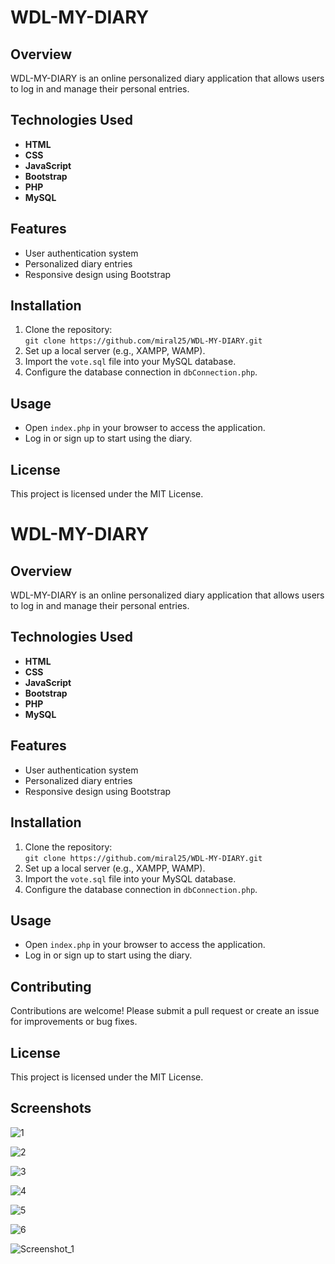 # WDL-MY-DIARY

## Overview
WDL-MY-DIARY is an online personalized diary application that allows users to log in and manage their personal entries. 

## Technologies Used
- **HTML**
- **CSS**
- **JavaScript**
- **Bootstrap**
- **PHP**
- **MySQL**

## Features
- User authentication system
- Personalized diary entries
- Responsive design using Bootstrap

## Installation
1. Clone the repository:  
   `git clone https://github.com/miral25/WDL-MY-DIARY.git`
2. Set up a local server (e.g., XAMPP, WAMP).
3. Import the `vote.sql` file into your MySQL database.
4. Configure the database connection in `dbConnection.php`.

## Usage
- Open `index.php` in your browser to access the application.
- Log in or sign up to start using the diary.

## License
This project is licensed under the MIT License.

# WDL-MY-DIARY

## Overview
WDL-MY-DIARY is an online personalized diary application that allows users to log in and manage their personal entries. 

## Technologies Used
- **HTML**
- **CSS**
- **JavaScript**
- **Bootstrap**
- **PHP**
- **MySQL**

## Features
- User authentication system
- Personalized diary entries
- Responsive design using Bootstrap

## Installation
1. Clone the repository:  
   `git clone https://github.com/miral25/WDL-MY-DIARY.git`
2. Set up a local server (e.g., XAMPP, WAMP).
3. Import the `vote.sql` file into your MySQL database.
4. Configure the database connection in `dbConnection.php`.

## Usage
- Open `index.php` in your browser to access the application.
- Log in or sign up to start using the diary.

## Contributing
Contributions are welcome! Please submit a pull request or create an issue for improvements or bug fixes.

## License
This project is licensed under the MIT License.

## Screenshots
![1](https://user-images.githubusercontent.com/29537650/84148739-07fee280-aa7d-11ea-83e4-86fbc8938b3d.png)


![2](https://user-images.githubusercontent.com/29537650/84148744-09c8a600-aa7d-11ea-89ec-2685208da07f.png)


![3](https://user-images.githubusercontent.com/29537650/84148747-0af9d300-aa7d-11ea-81b3-7f6a4eed4019.png)


![4](https://user-images.githubusercontent.com/29537650/84148751-0c2b0000-aa7d-11ea-81bc-524754d2174f.png)


![5](https://user-images.githubusercontent.com/29537650/84148757-0d5c2d00-aa7d-11ea-82cf-a8ffbc1b34d2.png)


![6](https://user-images.githubusercontent.com/29537650/84148767-0f25f080-aa7d-11ea-8ed1-a30a0260a525.png)


![Screenshot_1](https://user-images.githubusercontent.com/29537650/87233469-3b6abf00-c3e5-11ea-8a07-6989c3cab259.png)


